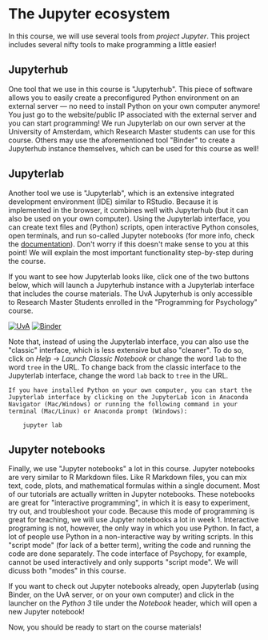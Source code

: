 # The Jupyter ecosystem
In this course, we will use several tools from *project Jupyter*. This project includes several nifty tools to make programming a little easier!

## Jupyterhub
One tool that we use in this course is "Jupyterhub". This piece of software allows you to easily create a preconfigured Python environment on an external server &mdash; no need to install Python on your own computer anymore! You just go to the website/public IP associated with the external server and you can start programming! We run Jupyterlab on our own server at the University of Amsterdam, which Research Master students can use for this course. Others may use the aforementioned tool "Binder" to create a Jupyterhub instance themselves, which can be used for this course as well!

## Jupyterlab
Another tool we use is "Jupyterlab", which is an extensive integrated development environment (IDE) similar to RStudio. Because it is implemented in the browser, it combines well with Jupyterhub (but it can also be used on your own computer). Using the Jupyterlab interface, you can create text files and (Python) scripts, open interactive Python consoles, open terminals, and run so-called Jupyter notebooks (for more info, check the [documentation](https://jupyterlab.readthedocs.io/en/stable/getting_started/overview.html)). Don't worry if this doesn't make sense to you at this point! We will explain the most important functionality step-by-step during the course.

If you want to see how Jupyterlab looks like, click one of the two buttons below, which will launch a Jupyterhub instance with a Jupyterlab interface that includes the course materials. The UvA Jupyterhub is only accessible to Research Master Students enrolled in the "Programming for Psychology" course.

[![UvA](https://badgen.net/badge/UvA/Jupyterhub/orange)](https://neuroimaging.lukas-snoek.com)
[![Binder](https://mybinder.org/badge_logo.svg)](https://mybinder.org/v2/gh/lukassnoek/introPy/master?urlpath=lab)

Note that, instead of using the Jupyterlab interface, you can also use the "classic" interface, which is less extensive but also "cleaner". To do so, click on *Help* &rarr; *Launch Classic Notebook* or change the word `lab` to the word `tree` in the URL. To change back from the classic interface to the Jupyterlab interface, change the word `lab` back to `tree` in the URL. 

```{note}
If you have installed Python on your own computer, you can start the Jupyterlab interface by clicking on the JupyterLab icon in Anaconda Navigator (Mac/Windows) or running the following command in your terminal (Mac/Linux) or Anaconda prompt (Windows):

    jupyter lab

```

## Jupyter notebooks
Finally, we use "Jupyter notebooks" a lot in this course. Jupyter notebooks are very similar to R Markdown files. Like R Markdown files, you can mix text, code, plots, and mathematical formulas within a single document. Most of our tutorials are actually written in Jupyter notebooks. These notebooks are great for "interactive programming", in which it is easy to experiment, try out, and troubleshoot your code. Because this mode of programming is great for teaching, we will use Jupyter notebooks a lot in week 1. Interactive programing is not, however, the only way in which you use Python. In fact, a lot of people use Python in a non-interactive way by writing scripts. In this "script mode" (for lack of a better term), writing the code and running the code are done separately. The code interface of Psychopy, for example, cannot be used interactively and only supports "script mode". We will dicuss both "modes" in this course.

If you want to check out Jupyter notebooks already, open Jupyterlab (using Binder, on the UvA server, or on your own computer) and click in the launcher on the *Python 3* tile under the *Notebook* header, which will open a new Jupyter notebook!

Now, you should be ready to start on the course materials!